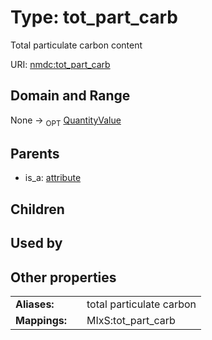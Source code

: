 
# Type: tot_part_carb


Total particulate carbon content

URI: [nmdc:tot_part_carb](https://microbiomedata/meta/tot_part_carb)


## Domain and Range

None ->  <sub>OPT</sub> [QuantityValue](QuantityValue.md)

## Parents

 *  is_a: [attribute](attribute.md)

## Children


## Used by


## Other properties

|  |  |  |
| --- | --- | --- |
| **Aliases:** | | total particulate carbon |
| **Mappings:** | | MIxS:tot_part_carb |

